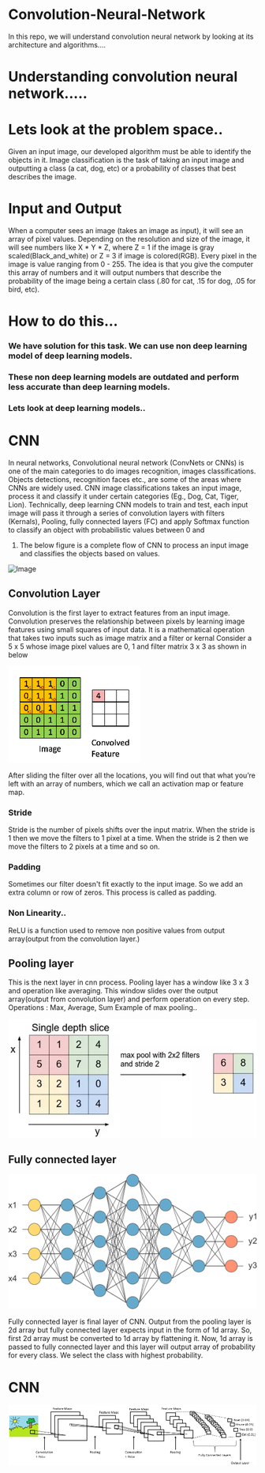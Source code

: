 # Convolution-Neural-Network

In this repo, we will understand convolution neural network by looking at its architecture and algorithms....

# Understanding convolution neural network.....

# Lets look at the problem space..
  Given an input image, our developed algorithm must be able to identify the objects in it.   Image classification is the task of taking an input image and outputting a class (a cat, dog, etc) or a probability of classes that best describes the image.

# Input and Output
 When a computer sees an image (takes an image as input), it will see an array of pixel values. Depending on the resolution and size of
the image, it will see numbers like X * Y * Z, where Z = 1 if the image is gray scaled(Black_and_white) or Z = 3 if image is
colored(RGB).
Every pixel in the image is value ranging from 0 - 255.
The idea is that you give the computer this array of numbers and it will output numbers that describe the probability of the image being
a certain class (.80 for cat, .15 for dog, .05 for bird, etc).

# How to do this...
### We have solution for this task. We can use non deep learning model of deep learning models.
### These non deep learning models are outdated and perform less accurate than deep learning models.
###  Lets look at deep learning models..

# CNN
In neural networks, Convolutional neural network (ConvNets or CNNs) is one of the main categories to do images recognition, images
classifications. Objects detections, recognition faces etc., are some of the areas where CNNs are widely used.
CNN image classifications takes an input image, process it and classify it under certain categories (Eg., Dog, Cat, Tiger, Lion). 
Technically, deep learning CNN models to train and test, each input image will pass it through a series of convolution layers with filters
(Kernals), Pooling, fully connected layers (FC) and apply Softmax function to classify an object with probabilistic values between 0 and
1. The below figure is a complete flow of CNN to process an input image and classifies the objects based on values.

![Image](/Image/LeNet.png)

## Convolution Layer
Convolution is the first layer to extract features from an input image. Convolution preserves the relationship between pixels by learning
image features using small squares of input data. It is a mathematical operation that takes two inputs such as image matrix and a filter
or kernal
Consider a 5 x 5 whose image pixel values are 0, 1 and filter matrix 3 x 3 as shown in below

![Conv](/Images/1_MrGSULUtkXc0Ou07QouV8A.gif)

 After sliding the filter over all the locations, you will find out that what you’re left with an array of numbers, which
 we call an activation map or feature map.
 
 ### Stride
 Stride is the number of pixels shifts over the input matrix. When the stride is 1 then we move the filters to 1 pixel at a time. When
 the stride is 2 then we move the filters to 2 pixels at a time and so on.
 
 ### Padding
 Sometimes our filter doesn't fit exactly to the input image. So we add an extra column or row of zeros. This process is called as
 padding.
 
 ### Non Linearity..
 ReLU is a function used to remove non positive values from output array(output from the convolution layer.)
 
 ## Pooling layer
 This is the next layer in cnn process. Pooling layer has a window like 3 x 3 and operation like averaging. This window slides over the 
 output array(output from convolution layer) and perform operation on every step.
 Operations : Max, Average, Sum
 Example of max pooling..
 
 ![Pooling](/Images/1_SmiydxM5lbTjoKWYPiuzWQ.png)
 
 ## Fully connected layer
 
 ![Fully](/Images/1_Mw6LKUG8AWQhG73H1caT8w.png)
 
 Fully connected layer is final layer of CNN. 
 Output from the pooling layer is 2d array but fully connected layer expects input in the form of 1d array.
 So, first 2d array must be converted to 1d array by flattening it.
 Now, 1d array is passed to fully connected layer and this layer will output array of probability for every class.
 We select the class with highest probability.
 
 # CNN 
 
 ![Final](/Images/1_4GLv7_4BbKXnpc6BRb0Aew.png)
 
